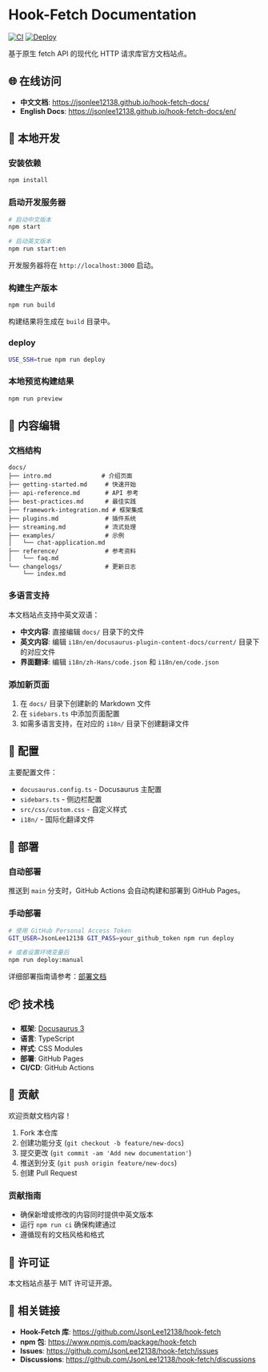 # Hook-Fetch Documentation

[![CI](https://github.com/JsonLee12138/hook-fetch-docs/actions/workflows/ci.yml/badge.svg)](https://github.com/JsonLee12138/hook-fetch-docs/actions/workflows/ci.yml)
[![Deploy](https://github.com/JsonLee12138/hook-fetch-docs/actions/workflows/deploy.yml/badge.svg)](https://github.com/JsonLee12138/hook-fetch-docs/actions/workflows/deploy.yml)

基于原生 fetch API 的现代化 HTTP 请求库官方文档站点。

## 🌐 在线访问

- **中文文档**: https://jsonlee12138.github.io/hook-fetch-docs/
- **English Docs**: https://jsonlee12138.github.io/hook-fetch-docs/en/

## 🚀 本地开发

### 安装依赖

```bash
npm install
```

### 启动开发服务器

```bash
# 启动中文版本
npm start

# 启动英文版本
npm run start:en
```

开发服务器将在 `http://localhost:3000` 启动。

### 构建生产版本

```bash
npm run build
```

构建结果将生成在 `build` 目录中。

### deploy

```bash
USE_SSH=true npm run deploy
```

### 本地预览构建结果

```bash
npm run preview
```

## 📝 内容编辑

### 文档结构

```
docs/
├── intro.md              # 介绍页面
├── getting-started.md     # 快速开始
├── api-reference.md       # API 参考
├── best-practices.md      # 最佳实践
├── framework-integration.md # 框架集成
├── plugins.md             # 插件系统
├── streaming.md           # 流式处理
├── examples/              # 示例
│   └── chat-application.md
├── reference/             # 参考资料
│   └── faq.md
└── changelogs/            # 更新日志
    └── index.md
```

### 多语言支持

本文档站点支持中英文双语：

- **中文内容**: 直接编辑 `docs/` 目录下的文件
- **英文内容**: 编辑 `i18n/en/docusaurus-plugin-content-docs/current/` 目录下的对应文件
- **界面翻译**: 编辑 `i18n/zh-Hans/code.json` 和 `i18n/en/code.json`

### 添加新页面

1. 在 `docs/` 目录下创建新的 Markdown 文件
2. 在 `sidebars.ts` 中添加页面配置
3. 如需多语言支持，在对应的 `i18n/` 目录下创建翻译文件

## 🔧 配置

主要配置文件：

- `docusaurus.config.ts` - Docusaurus 主配置
- `sidebars.ts` - 侧边栏配置
- `src/css/custom.css` - 自定义样式
- `i18n/` - 国际化翻译文件

## 🚀 部署

### 自动部署

推送到 `main` 分支时，GitHub Actions 会自动构建和部署到 GitHub Pages。

### 手动部署

```bash
# 使用 GitHub Personal Access Token
GIT_USER=JsonLee12138 GIT_PASS=your_github_token npm run deploy

# 或者设置环境变量后
npm run deploy:manual
```

详细部署指南请参考：[部署文档](./docs/deployment.md)

## 📦 技术栈

- **框架**: [Docusaurus 3](https://docusaurus.io/)
- **语言**: TypeScript
- **样式**: CSS Modules
- **部署**: GitHub Pages
- **CI/CD**: GitHub Actions

## 🤝 贡献

欢迎贡献文档内容！

1. Fork 本仓库
2. 创建功能分支 (`git checkout -b feature/new-docs`)
3. 提交更改 (`git commit -am 'Add new documentation'`)
4. 推送到分支 (`git push origin feature/new-docs`)
5. 创建 Pull Request

### 贡献指南

- 确保新增或修改的内容同时提供中英文版本
- 运行 `npm run ci` 确保构建通过
- 遵循现有的文档风格和格式

## 📄 许可证

本文档站点基于 MIT 许可证开源。

## 🔗 相关链接

- **Hook-Fetch 库**: https://github.com/JsonLee12138/hook-fetch
- **npm 包**: https://www.npmjs.com/package/hook-fetch
- **Issues**: https://github.com/JsonLee12138/hook-fetch/issues
- **Discussions**: https://github.com/JsonLee12138/hook-fetch/discussions
